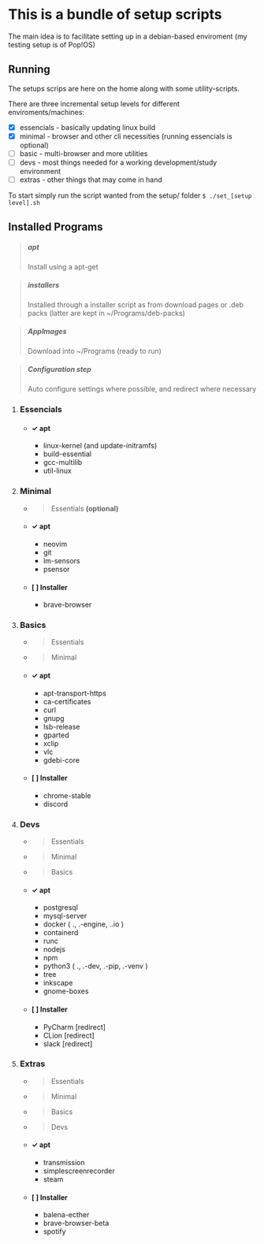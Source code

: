 # This is a bundle of setup scripts

The main idea is to facilitate setting up in a debian-based enviroment (my testing setup is of Pop!OS)

## Running

The setups scrips are here on the home along with some utility-scripts.

There are three incremental setup levels for different enviroments/machines:
 - [X] essencials - basically updating linux build
 - [X] minimal    - browser and other cli necessities (running essencials is optional)
 - [ ] basic      - multi-browser and more utilities
 - [ ] devs       - most things needed for a working development/study environment
 - [ ] extras     - other things that may come in hand

To start simply run the script wanted from the setup/ folder
```$ ./set_[setup level].sh```


## Installed Programs

> ##### apt
> Install using a apt-get

> ##### installers
> Installed through a installer script as from download pages or .deb packs (latter are kept in ~/Programs/deb-packs)

> ##### AppImages
> Download into ~/Programs (ready to run)

> ##### Configuration step
> Auto configure settings where possible, and redirect where necessary


 1. ### Essencials
    - #### &check; apt
      - linux-kernel (and update-initramfs)
      - build-essential
      - gcc-multilib
      - util-linux

 2. ### Minimal
    - > Essentials **(optional)**
    - #### &check; apt
      - neovim
      - git
      - lm-sensors
      - psensor
    - #### [ ] Installer
      - brave-browser

 3. ### Basics
    - > Essentials
    - > Minimal
    - #### &check; apt
      - apt-transport-https
      - ca-certificates
      - curl
      - gnupg
      - lsb-release
      - gparted
      - xclip
      - vlc
      - gdebi-core
    - #### [ ] Installer
      - chrome-stable
      - discord

 4. ### Devs
    - > Essentials
    - > Minimal 
    - > Basics
    - #### &check; apt
      - postgresql
      - mysql-server
      - docker ( ., .-engine, ..io )
      - containerd
      - runc
      - nodejs
      - npm 
      - python3 ( ., .-dev, .-pip, .-venv )
      - tree
      - inkscape
      - gnome-boxes
    - #### [ ] Installer
      - PyCharm [redirect]
      - CLion   [redirect]
      - slack   [redirect]

 5. ### Extras
    - >  Essentials
    - >  Minimal 
    - >  Basics
    - >  Devs
    - #### &check; apt
      - transmission
      - simplescreenrecorder
      - steam
    - #### [ ] Installer
      - balena-ecther
      - brave-browser-beta
      - spotify

